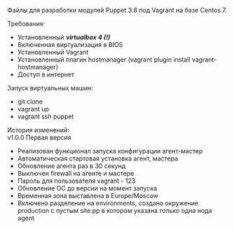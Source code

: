 Файлы для разработки модулей Puppet 3.8 под Vagrant на базе Centos 7.

Требования:
* Установленный ***virtualbox 4 (!)***
* Включенная виртуализация в BIOS
* Установленный Vagrant
* Установленный плагин hostmanager (vagrant plugin install vagrant-hostmanager)
* Доступ в интернет

Запуск виртуальных машин:
* git clone
* vagrant up
* vagrant ssh puppet

История изменений:  
v1.0.0 Первая версия  
* Реализован функционал запуска конфигурации агент-мастер
* Автоматическая стартовая установка агент, мастера
* Обновление агента раз в 30 секунд
* Выключен firewall на агенте и мастере
* Пароль для пользователя vagrant - 123
* Обновление ОС до версии на момент запуска
* Временная зона выставлена в Europe/Moscow
* Включено разделение на environments, создано окружение production с пустым site.pp в котором указана только одна нода agent
